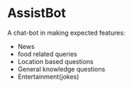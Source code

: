 # AssistBot

A chat-bot in making 
expected features: 
- News
- food related queries 
- Location based questions
- General knowledge questions
- Entertainment(jokes)

